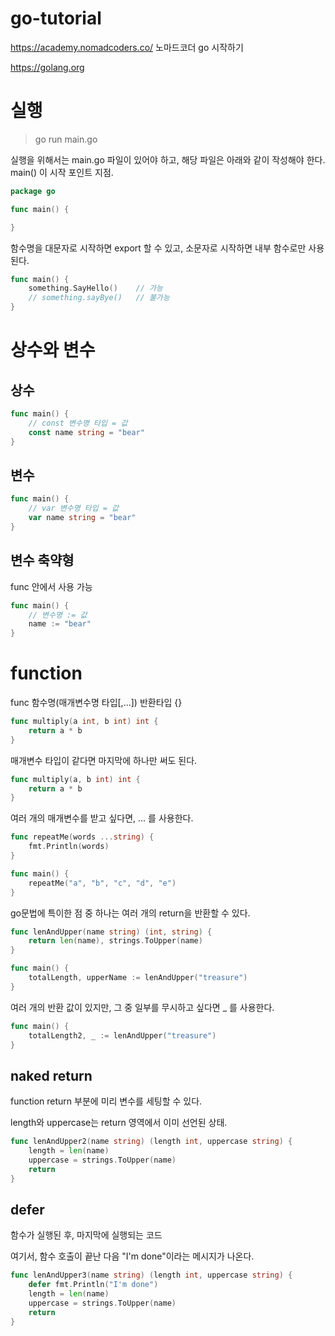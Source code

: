 # go-tutorial
https://academy.nomadcoders.co/ 노마드코더 go 시작하기

https://golang.org

# 실행

> go run main.go


실행을 위해서는 main.go 파일이 있어야 하고, 해당 파일은 아래와 같이 작성해야 한다. main() 이 시작 포인트 지점.

```go
package go

func main() {

}
```

함수명을 대문자로 시작하면 export 할 수 있고, 소문자로 시작하면 내부 함수로만 사용된다. 

```go
func main() {
    something.SayHello()    // 가능
    // something.sayBye()   // 불가능
}
```

# 상수와 변수

## 상수
```go
func main() {
    // const 변수명 타입 = 값
    const name string = "bear"
}
```

## 변수
```go
func main() {
    // var 변수명 타입 = 값
    var name string = "bear"
}
```

## 변수 축약형
func 안에서 사용 가능
```go
func main() {
    // 변수명 := 값
	name := "bear"
}
```

# function

func 함수명(매개변수명 타입[,...]) 반환타입 {} 
```go
func multiply(a int, b int) int {
    return a * b
}
```

매개변수 타입이 같다면 마지막에 하나만 써도 된다.
```go
func multiply(a, b int) int {
    return a * b
}
```

여러 개의 매개변수를 받고 싶다면, ... 를 사용한다.
```go
func repeatMe(words ...string) {
    fmt.Println(words)
}

func main() {
    repeatMe("a", "b", "c", "d", "e")
}
```

go문법에 특이한 점 중 하나는 여러 개의 return을 반환할 수 있다.
```go
func lenAndUpper(name string) (int, string) {
	return len(name), strings.ToUpper(name)
}

func main() {
    totalLength, upperName := lenAndUpper("treasure")
}
```

여러 개의 반환 값이 있지만, 그 중 일부를 무시하고 싶다면 _ 를 사용한다. 
```go
func main() {
    totalLength2, _ := lenAndUpper("treasure")
}
```

## naked return 
function return 부분에 미리 변수를 세팅할 수 있다. 

length와 uppercase는 return 영역에서 이미 선언된 상태.
```go
func lenAndUpper2(name string) (length int, uppercase string) {
	length = len(name)
	uppercase = strings.ToUpper(name)
	return
}
```

## defer
함수가 실행된 후, 마지막에 실행되는 코드

여기서, 함수 호출이 끝난 다음 "I'm done"이라는 메시지가 나온다. 
```go
func lenAndUpper3(name string) (length int, uppercase string) {
	defer fmt.Println("I'm done")
	length = len(name)
	uppercase = strings.ToUpper(name)
	return
}
```
